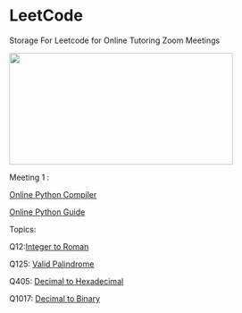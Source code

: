 # LeetCode
Storage For Leetcode for Online Tutoring Zoom Meetings 

<img src="https://leetcode.com/static/images/LeetCode_Sharing.png" width="400" height="200" />

Meeting 1 :

[Online Python Compiler](https://www.online-python.com/)

[Online Python Guide](https://www.w3schools.com/python/python_casting.asp)

Topics:

Q12:[Integer to Roman](https://leetcode.com/problems/integer-to-roman/)

Q125: [Valid Palindrome](https://leetcode.com/problems/valid-palindrome/)

Q405: [Decimal to Hexadecimal](https://leetcode.com/problems/convert-a-number-to-hexadecimal/)

Q1017: [Decimal to Binary](https://leetcode.com/problems/convert-to-base-2/)



